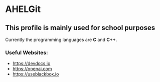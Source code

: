 # AHELGit
## This profile is mainly used for school purposes

Currently the programming languages are **C** and **C++**.

### Useful Websites:
 - https://devdocs.io
 - https://openai.com
 - https://useblackbox.io
